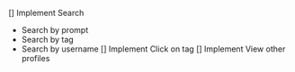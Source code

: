 [] Implement Search
  - Search by prompt
  - Search by tag
  - Search by username
[] Implement Click on tag
[] Implement View other profiles
